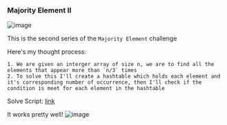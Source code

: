 <h3> Majority Element II </h3>

![image](https://github.com/h4ckyou/h4ckyou.github.io/assets/127159644/22c4a722-0d29-4a11-99d8-08db9533be7a)

This is the second series of the `Majority Element` challenge

Here's my thought process:

```
1. We are given an interger array of size n, we are to find all the elements that appear more than `n/3` times
2. To solve this I'll create a hashtable which holds each element and it's corresponding number of occurrence, then I'll check if the condition is meet for each element in the hashtable
```

Solve Script: [link]()

It works pretty well!
![image](https://github.com/h4ckyou/h4ckyou.github.io/assets/127159644/a8d7ab83-5180-4bcc-885e-bf75788f4739)
